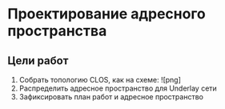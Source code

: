 # Проектирование адресного пространства

## Цели работ

1. Собрать топологию CLOS, как на схеме:
![png]
2. Распределить адресное пространство для Underlay сети
3. Зафиксировать план работ и адресное пространство
